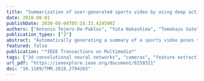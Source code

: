 ```yaml
---
title: "Summarization of user-generated sports video by using deep action recognition features"
date: 2018-08-01
publishDate: 2020-08-04T05:16:33.424590Z
authors: ["Antonio Tejero-De-Pablos", "Yuta Nakashima", "Tomokazu Sato", "Naokazu Yokoya", "Marko Linna", "Esa Rahtu"]
publication_types: ["2"]
abstract: "Automatically generating a summary of a sports video poses the challenge of detecting interesting moments, or highlights, of a game. Traditional sports video summarization methods leverage editing conventions of broadcast sports video that facilitate the extraction of high-level semantics. However, user-generated videos are not edited and, thus, traditional methods are not suitable to generate a summary. In order to solve this problem, this paper proposes a novel video summarization method that uses players' actions as a cue to determine the highlights of the original video. A deep neural-network-based approach is used to extract two types of action-related features and to classify video segments into interesting or uninteresting parts. The proposed method can be applied to any sports in which games consist of a succession of actions. Especially, this paper considers the case of Kendo (Japanese fencing) as an example of a sport to evaluate the proposed method. The method is trained using Kendo videos with ground truth labels that indicate the video highlights. The labels are provided by annotators possessing a different experience with respect to Kendo to demonstrate how the proposed method adapts to different needs. The performance of the proposed method is compared with several combinations of different features, and the results show that it outperforms previous summarization methods."
featured: false
publication: "*IEEE Transactions on Multimedia*"
tags: ["3d convolutional neural networks", "cameras", "feature extraction", "games", "hidden markov models", "japanese fencing", "kendo videos", "semantics", "sports video summarization", "three-dimensional displays", "action recognition", "action-related features", "deep action recognition features", "deep learning", "deep neural-network-based approach", "feature extraction", "high-level semantics", "image segmentation", "interesting parts", "long short-term memory", "neural nets", "player action", "sport", "uninteresting parts", "user-generated sport video summarization method", "user-generated video", "video highlights", "video segments", "video signal processing"]
url_pdf: "https://ieeexplore.ieee.org/document/8259321"
doi: "10.1109/TMM.2018.2794265"
---
```


